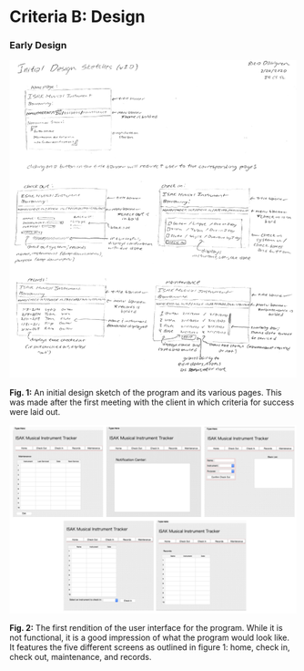 Criteria B: Design
=======================

### Early Design

![InitialDesignSketch](initialDesignSketchv1.0.jpg)

**Fig. 1:** An initial design sketch of the program and its various pages. This was made after the first meeting with the client in which criteria for success were laid out. 

![firstUI](firstUI.png)

**Fig. 2:** The first rendition of the user interface for the program. While it is not functional, it is a good impression of what the program would look like. It features the five different screens as outlined in figure 1: home, check in, check out, maintenance, and records. 
